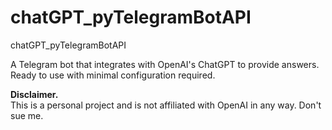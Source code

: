 # chatGPT_pyTelegramBotAPI
chatGPT_pyTelegramBotAPI

A Telegram bot that integrates with OpenAI's ChatGPT to provide answers. Ready to use with minimal configuration required.

<b>Disclaimer.</b><br>
This is a personal project and is not affiliated with OpenAI in any way. Don't sue me.
